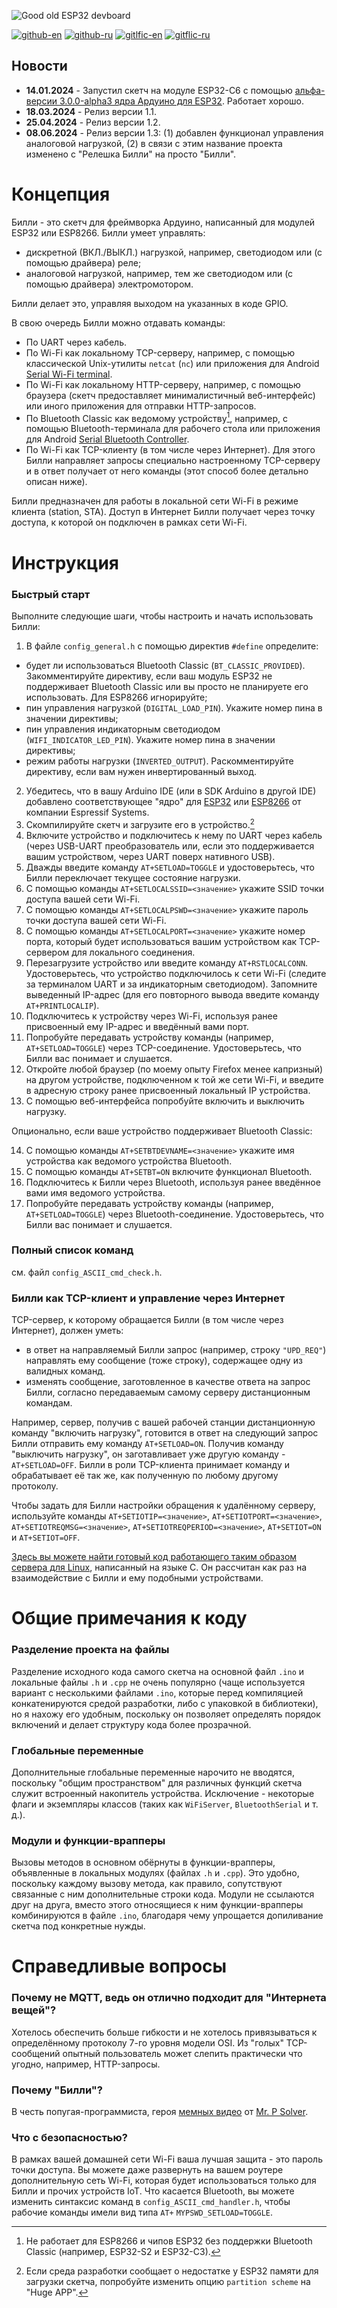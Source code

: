 ![Good old ESP32 devboard](https://i.imgur.com/U5nZ8fW.png)

[![github-en](https://img.shields.io/badge/github-en-blue)](https://github.com/ErlingSigurdson/Billy)
[![github-ru](https://img.shields.io/badge/github-ru-blue)](https://github.com/ErlingSigurdson/Billy)
[![gitlfic-en](https://img.shields.io/badge/gitflic-en-red)](https://gitflic.ru/project/efimov-d-v/billy)
[![gitflic-ru](https://img.shields.io/badge/gitflic-ru-red)](https://gitflic.ru/project/efimov-d-v/billy)

## Новости

- **14.01.2024** - Запустил скетч на модуле ESP32-C6 с помощью [альфа-версии 3.0.0-alpha3 ядра Ардуино для ESP32](https://github.com/espressif/arduino-esp32/milestone/4).
Работает хорошо.
- **18.03.2024** - Релиз версии 1.1.
- **25.04.2024** - Релиз версии 1.2.
- **08.06.2024** - Релиз версии 1.3: (1) добавлен функционал управления аналоговой нагрузкой, (2) в связи с этим
название проекта изменено с "Релешка Билли" на просто "Билли".

# Концепция
Билли - это скетч для фреймворка Ардуино, написанный для модулей ESP32 или ESP8266. Билли умеет управлять:
- дискретной (ВКЛ./ВЫКЛ.) нагрузкой, например, светодиодом или (с помощью драйвера) реле;
- аналоговой нагрузкой, например, тем же светодиодом или (с помощью драйвера) электромотором.

Билли делает это, управляя выходом на указанных в коде GPIO.

В свою очередь Билли можно отдавать команды:
- По UART через кабель.
- По Wi-Fi как локальному TCP-серверу, например, с помощью классической Unix-утилиты `netcat` (`nc`) или приложения для Android [Serial Wi-Fi terminal](https://serial-wifi-terminal.en.softonic.com/android).   
- По Wi-Fi как локальному HTTP-серверу, например, с помощью браузера (скетч предоставляет минималистичный веб-интерфейс) или иного приложения для отправки HTTP-запросов.
- По Bluetooth Classic как ведомому устройству[^1], например, с помощью Bluetooth-терминала для рабочего стола или приложения для Android [Serial Bluetooth Controller](https://bluetooth-serial-controller.en.softonic.com/android).
- По Wi-Fi как TCP-клиенту (в том числе через Интернет). Для этого Билли направляет запросы специально настроенному TCP-серверу и в ответ получает от него команды (этот способ более детально описан ниже).

Билли предназначен для работы в локальной сети Wi-Fi в режиме клиента (station, STA). Доступ в Интернет Билли получает через точку доступа, к которой он подключен в рамках сети Wi-Fi.

# Инструкция
### Быстрый старт
Выполните следующие шаги, чтобы настроить и начать использовать Билли:
1. В файле `config_general.h` с помощью директив `#define` определите:
- будет ли использоваться Bluetooth Classic (`BT_CLASSIC_PROVIDED`). Закомментируйте директиву, если ваш модуль ESP32
не поддерживает Bluetooth Classic или вы просто не планируете его использовать. Для ESP8266 игнорируйте;
- пин управления нагрузкой (`DIGITAL_LOAD_PIN`). Укажите номер пина в значении директивы;
- пин управления индикаторным светодиодом (`WIFI_INDICATOR_LED_PIN`). Укажите номер пина в значении директивы;
- режим работы нагрузки (`INVERTED_OUTPUT`). Раскомментируйте директиву, если вам нужен инвертированный выход.
2. Убедитесь, что в вашу Arduino IDE (или в SDK Arduino в другой IDE) добавлено соответствующее "ядро" для [ESP32](https://github.com/espressif/arduino-esp32) или [ESP8266](https://github.com/esp8266/Arduino) от компании Espressif Systems.
3. Скомпилируйте скетч и загрузите его в устройство.[^2]
4. Включите устройство и подключитесь к нему по UART через кабель (через USB-UART преобразователь или, если это поддерживается вашим устройством, через UART поверх нативного USB).
5. Дважды введите команду `AT+SETLOAD=TOGGLE` и удостоверьтесь, что Билли переключает текущее состояние нагрузки.
6. С помощью команды `AT+SETLOCALSSID=<значение>` укажите SSID точки доступа вашей сети Wi-Fi.
7. С помощью команды `AT+SETLOCALPSWD=<значение>` укажите пароль точки доступа вашей сети Wi-Fi.
8. С помощью команды `AT+SETLOCALPORT=<значение>` укажите номер порта, который будет использоваться вашим устройством как TCP-сервером для локального соединения.
9. Перезагрузите устройство или введите команду `AT+RSTLOCALCONN`. Удостоверьтесь, что устройство подключилось к сети Wi-Fi (следите за терминалом UART и за индикаторным светодиодом). Запомните выведенный IP-адрес (для его повторного вывода введите команду `AT+PRINTLOCALIP`).
10. Подключитесь к устройству через Wi-Fi, используя ранее присвоенный ему IP-адрес и введённый вами порт.
11. Попробуйте передавать устройству команды (например, `AT+SETLOAD=TOGGLE`) через TCP-соединение. Удостоверьтесь, что Билли вас понимает и слушается.
12. Откройте любой браузер (по моему опыту Firefox менее капризный) на другом устройстве, подключенном к той же сети Wi-Fi, и введите в адресную строку ранее присвоенный локальный IP устройства.
13. С помощью веб-интерфейса попробуйте включить и выключить нагрузку.

Опционально, если ваше устройство поддерживает Bluetooth Classic:

14. С помощью команды `AT+SETBTDEVNAME=<значение>` укажите имя устройства как ведомого устройства Bluetooth.
15. С помощью команды `AT+SETBT=ON` включите функционал Bluetooth.
16. Подключитесь к Билли через Bluetooth, используя ранее введённое вами имя ведомого устройства.
17. Попробуйте передавать устройству команды (например, `AT+SETLOAD=TOGGLE`) через Bluetooth-соединение. Удостоверьтесь, что Билли вас понимает и слушается.

### Полный список команд
см. файл `config_ASCII_cmd_check.h`.

### Билли как TCP-клиент и управление через Интернет
TCP-сервер, к которому обращается Билли (в том числе через Интернет), должен уметь:
- в ответ на направляемый Билли запрос (например, строку `"UPD_REQ"`) направлять ему сообщение (тоже строку), содержащее одну из валидных команд.
- изменять сообщение, заготовленное в качестве ответа на запрос Билли, согласно передаваемым самому серверу дистанционным командам.

Например, сервер, получив с вашей рабочей станции дистанционную команду "включить нагрузку", готовится в ответ на следующий запрос Билли отправить ему команду `AT+SETLOAD=ON`. Получив команду "выключить нагрузку", он заготавливает уже другую команду - `AT+SETLOAD=OFF`. Билли в роли TCP-клиента принимает команду и обрабатывает её так же, как полученную по любому другому протоколу.

Чтобы задать для Билли настройки обращения к удалённому серверу, используйте команды `AT+SETIOTIP=<значение>`, `AT+SETIOTPORT=<значение>`, `AT+SETIOTREQMSG=<значение>`, `AT+SETIOTREQPERIOD=<значение>`, `AT+SETIOT=ON` и `AT+SETIOT=OFF`.

[Здесь вы можете найти готовый код работающего таким образом сервера для Linux](https://github.com/ErlingSigurdson/server0451/tree/main), написанный на языке С. Он рассчитан как раз на взаимодействие с Билли и ему подобными устройствами.

# Общие примечания к коду
### Разделение проекта на файлы
Разделение исходного кода самого скетча на основной файл `.ino` и локальные файлы `.h` и `.cpp` не очень популярно (чаще используется вариант с несколькими файлами `.ino`, которые перед компиляцией конкатенируются средой разработки, либо с упаковкой в библиотеки), но я нахожу его удобным, поскольку он позволяет определять порядок включений и делает структуру кода более прозрачной.

### Глобальные переменные
Дополнительные глобальные переменные нарочито не вводятся, поскольку "общим пространством" для различных функций скетча служит встроенный накопитель устройства. Исключение - некоторые флаги и экземпляры классов (таких как `WiFiServer`, `BluetoothSerial` и т. д.).

### Модули и функции-врапперы
Вызовы методов в основном обёрнуты в функции-врапперы, объявленные в локальных модулях (файлах `.h` и `.cpp`). Это удобно, поскольку каждому вызову метода, как правило, сопутствуют связанные с ним дополнительные строки кода.
Модули не ссылаются друг на друга, вместо этого относящиеся к ним функции-врапперы комбинируются в файле `.ino`, благодаря чему упрощается допиливание скетча под конкретные нужды.

# Справедливые вопросы
### Почему не MQTT, ведь он отлично подходит для "Интернета вещей"?
Хотелось обеспечить больше гибкости и не хотелось привязываться к определённому протоколу 7-го уровня модели OSI. Из "голых" TCP-сообщений опытный пользователь может слепить практически что угодно, например, HTTP-запросы.

### Почему "Билли"?
В честь попугая-программиста, героя [мемных видео](https://www.youtube.com/watch?v=0MhVkKHYUAY&list=PLkdGijFCNuVmu35l6EJxdvsvf7xj4EQVf&index=21) от [Mr. P Solver](https://www.youtube.com/c/mrpsolver).

### Что с безопасностью?
В рамках вашей домашней сети Wi-Fi ваша лучшая защита - это пароль точки доступа. Вы можете даже развернуть на вашем роутере дополнительную сеть Wi-Fi, которая будет использоваться только для Билли и прочих устройств IoT.
Что касается Bluetooth, вы можете изменить синтаксис команд в `config_ASCII_cmd_handler.h`, чтобы рабочие команды имели вид типа `AT+` `MYPSWD_SETLOAD=TOGGLE`.

[^1]: Не работает для ESP8266 и чипов ESP32 без поддержки Bluetooth Classic (например, ESP32-S2 и ESP32-C3).
[^2]: Если среда разработки сообщает о недостатке у ESP32 памяти для загрузки скетча, попробуйте изменить опцию `partition scheme` на "Huge APP".
